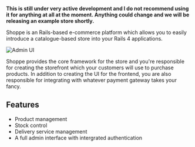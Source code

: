 **This is still under very active development and I do not recommend using it
for anything at all at the moment. Anything could change and we will be releasing
an example store shortly.**

Shoppe is an Rails-based e-commerce platform which allows you to easily introduce a
catalogue-based store into your Rails 4 applications. 

![Admin UI](http://s.adamcooke.io/17skG.png)

Shoppe provides the core framework for the store and you're responsible for creating
the storefront which your customers will use to purchase products. In addition to
creating the UI for the frontend, you are also responsible for integrating with whatever
payment gateway takes your fancy.

## Features

* Product management
* Stock control
* Delivery service management
* A full admin interface with intergrated authentication

